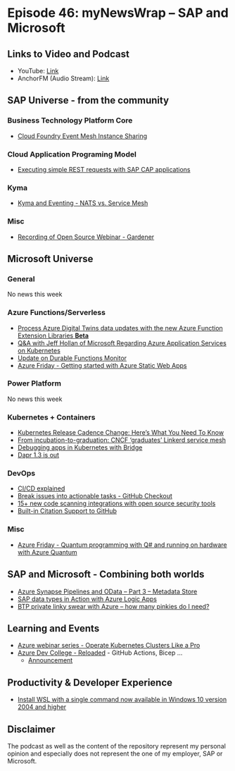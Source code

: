 # Episode 46: myNewsWrap – SAP and Microsoft

## Links to Video and Podcast

* YouTube: [Link](https://youtu.be/o2oT4XzKuL4)
* AnchorFM (Audio Stream): [Link](https://anchor.fm/christian-lechner/episodes/myNewsWrap--SAP-and-Microsoft-Episode-46-e15917t)

## SAP Universe - from the community

### Business Technology Platform Core

* [Cloud Foundry Event Mesh Instance Sharing](https://blogs.sap.com/2021/07/27/cloud-foundry-event-mesh-instance-sharing/)

### Cloud Application Programing Model

* [Executing simple REST requests with SAP CAP applications](https://blogs.sap.com/2021/07/30/executing-simple-rest-requests-with-sap-cap-applications/)

### Kyma

* [Kyma and Eventing - NATS vs. Service Mesh](https://help.sap.com/viewer/65de2977205c403bbc107264b8eccf4b/Cloud/en-US/407d1266017f4b529b61665fa7408c41.html)

### Misc

* [Recording of Open Source Webinar - Gardener](https://twitter.com/sapopensource/status/1420685538357547009)

## Microsoft Universe

### General

No news this week

### Azure Functions/Serverless

* [Process Azure Digital Twins data updates with the new Azure Function Extension Libraries **Beta**](https://devblogs.microsoft.com/azure-sdk/process-adt-data-updates-with-functions/)
* [Q&A with Jeff Hollan of Microsoft Regarding Azure Application Services on Kubernetes](https://www.infoq.com/news/2021/07/azure-app-services-kubernetes/)
* [Update on Durable Functions Monitor](https://github.com/scale-tone/DurableFunctionsMonitor/releases/tag/v4.7)
* [Azure Friday - Getting started with Azure Static Web Apps](https://youtu.be/AMhhuBixb4o)

### Power Platform

No news this week

### Kubernetes + Containers

* [Kubernetes Release Cadence Change: Here’s What You Need To Know](https://kubernetes.io/blog/2021/07/20/new-kubernetes-release-cadence/)
* [From incubation-to-graduation: CNCF ‘graduates’ Linkerd service mesh](https://www.computerweekly.com/blog/Open-Source-Insider/From-incubation-to-graduation-CNCF-graduates-Linkerd-service-mesh)
* [Debugging apps in Kubernetes with Bridge](https://www.thorsten-hans.com/debugging-apps-in-kubernetes-with-bridge/)
* [Dapr 1.3 is out](https://blog.dapr.io/posts/2021/07/27/dapr-v1.3-is-now-available/)

### DevOps

* [CI/CD explained](https://resources.github.com/ci-cd/)
* [Break issues into actionable tasks - GitHub Checkout](https://youtu.be/BplF7vHXewA)
* [15+ new code scanning integrations with open source security tools](https://github.blog/2021-07-28-new-code-scanning-integrations-open-source-security-tools/)
* [Built-in Citation Support to GitHub](https://twitter.com/natfriedman/status/1420122675813441540)

### Misc

* [Azure Friday - Quantum programming with Q# and running on hardware with Azure Quantum](https://youtu.be/c9Df90CVHkc)

## SAP and Microsoft - Combining both worlds

* [Azure Synapse Pipelines and OData – Part 3 – Metadata Store](https://blogs.sap.com/2021/07/29/azure-synapse-pipelines-and-odata-part-3-metadata-store/)
* [SAP data types in Action with Azure Logic Apps](https://twitter.com/david_burg/status/1420260923260903427)
* [BTP private linky swear with Azure – how many pinkies do I need?](https://blogs.sap.com/2021/07/27/btp-private-linky-swear-with-azure-how-many-pinkies-do-i-need/)

## Learning and Events

* [Azure webinar series - Operate Kubernetes Clusters Like a Pro](https://twitter.com/Azure/status/1419402074614341634)
* [Azure Dev College - Reloaded](https://azuredevcollege.com/trainingdays/) - GitHub Actions, Bicep ...
  * [Announcement](https://twitter.com/chrisdennig/status/1418211486971817995)

## Productivity & Developer Experience

* [Install WSL with a single command now available in Windows 10 version 2004 and higher](https://devblogs.microsoft.com/commandline/install-wsl-with-a-single-command-now-available-in-windows-10-version-2004-and-higher/)

## Disclaimer

The podcast as well as the content of the repository represent my personal opinion and especially does not represent the one of my employer, SAP or Microsoft.
